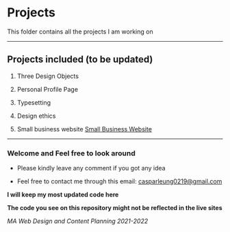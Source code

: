 # Projects 

This folder contains all the projects I am working on

---

## Projects included (to be updated)

1. Three Design Objects

2. Personal Profile Page

3. Typesetting 

4. Design ethics 

5. Small business website [Small Business Website](https://curiositydriven.uk/jenkins-butchers/)

---

### Welcome and Feel free to look around

* Please kindly leave any comment if you got any idea

* Feel free to contact me through this email: casparleung0219@gmail.com


**I will keep my most updated code here**

**The code you see on this repository might not be reflected in the live sites**

*MA Web Design and Content Planning 2021-2022*

